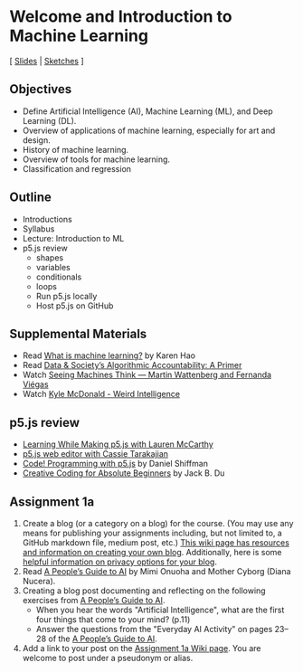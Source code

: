 # Welcome and Introduction to Machine Learning

[ [Slides](https://docs.google.com/presentation/d/1kAPACuob_EjZHcVd63Sz3-3PrQsUUZon10Dz7_V22wM/) | [Sketches](https://editor.p5js.org/jackbdu/collections/kjuPKBzeH) ]

## Objectives

-   Define Artificial Intelligence (AI), Machine Learning (ML), and Deep Learning (DL).
-   Overview of applications of machine learning, especially for art and design.
-   History of machine learning.
-   Overview of tools for machine learning.
-   Classification and regression

## Outline

-   Introductions
-   Syllabus
-   Lecture: Introduction to ML
-   p5.js review
    -   shapes
    -   variables
    -   conditionals
    -   loops
    -   Run p5.js locally
    -   Host p5.js on GitHub

## Supplemental Materials

-   Read [What is machine learning?](https://www.technologyreview.com/s/612437/what-is-machine-learning-we-drew-you-another-flowchart/) by Karen Hao
-   Read [Data & Society’s Algorithmic Accountability: A Primer](https://datasociety.net/wp-content/uploads/2018/04/Data_Society_Algorithmic_Accountability_Primer_FINAL-4.pdf)
-   Watch [Seeing Machines Think — Martin Wattenberg and Fernanda Viégas](https://youtu.be/ugkfmHBW74Q)
-   Watch [Kyle McDonald - Weird Intelligence](https://vimeo.com/304110435)

## p5.js review

-   [Learning While Making p5.js with Lauren McCarthy](https://youtu.be/1k3X4DLDHdc)
-   [p5.js web editor with Cassie Tarakajian](https://youtu.be/x1rJJRVTpAI)
-   [Code! Programming with p5.js](https://www.youtube.com/playlist?list=PLRqwX-V7Uu6Zy51Q-x9tMWIv9cueOFTFA) by Daniel Shiffman
-   [Creative Coding for Absolute Beginners](https://www.youtube.com/playlist?list=PLUbmjnHkwarjjudjj2dclvClnL5ngpDze) by Jack B. Du

## Assignment 1a

1. Create a blog (or a category on a blog) for the course. (You may use any means for publishing your assignments including, but not limited to, a GitHub markdown file, medium post, etc.) [This wiki page has resources and information on creating your own blog](https://github.com/jackbdu/Intro-ML-Arts-IMA-Summer24/wiki/Documentation-Blog-Resources). Additionally, here is some [helpful information on privacy options for your blog](https://www.nyu.edu/servicelink/KB0012245).
2. Read [A People’s Guide to AI](https://alliedmedia.org/wp-content/uploads/2020/09/peoples-guide-ai.pdf) by Mimi Onuoha and Mother Cyborg (Diana Nucera).
3. Creating a blog post documenting and reflecting on the following exercises from [A People’s Guide to AI](https://alliedmedia.org/wp-content/uploads/2020/09/peoples-guide-ai.pdf).
    - When you hear the words "Artificial Intelligence", what are the first four things that come to your mind? (p.11)
    - Answer the questions from the "Everyday AI Activity" on pages 23–28 of the [A People’s Guide to AI](https://alliedmedia.org/wp-content/uploads/2020/09/peoples-guide-ai.pdf).
4. Add a link to your post on the [Assignment 1a Wiki page](https://github.com/jackbdu/Intro-ML-Arts-IMA-Summer24/wiki/Assignment-1a). You are welcome to post under a pseudonym or alias.
